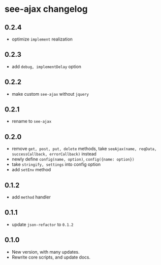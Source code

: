 # see-ajax changelog

## 0.2.4

- optimize `implement` realization

## 0.2.3

- add `debug, implementDelay` option

## 0.2.2

- make custom `see-ajax` without `jquery`

## 0.2.1

- rename to `see-ajax`

## 0.2.0

- remove `get, post, put, delete` methods, take `seeAjax(name, reqData, successCallback, errorCallback)` instead
- newly define `config(name, option)`, `config({name: option})`
- take `stringify, settings` into config option
- add `setEnv` method

## 0.1.2

- add `method` handler

## 0.1.1

- update `json-refactor` to `0.1.2`

## 0.1.0

- New version, with many updates.
- Rewrite core scripts, and update docs.
